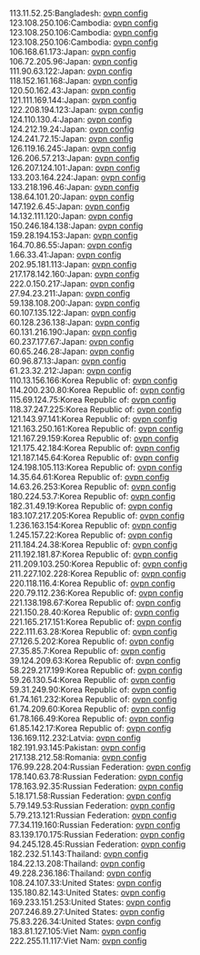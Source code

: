 113.11.52.25:Bangladesh: [ovpn config](vpn/113_11_52_25.ovpn)  
123.108.250.106:Cambodia: [ovpn config](vpn/123_108_250_106.ovpn)  
123.108.250.106:Cambodia: [ovpn config](vpn/123_108_250_106.ovpn)  
123.108.250.106:Cambodia: [ovpn config](vpn/123_108_250_106.ovpn)  
106.168.61.173:Japan: [ovpn config](vpn/106_168_61_173.ovpn)  
106.72.205.96:Japan: [ovpn config](vpn/106_72_205_96.ovpn)  
111.90.63.122:Japan: [ovpn config](vpn/111_90_63_122.ovpn)  
118.152.161.168:Japan: [ovpn config](vpn/118_152_161_168.ovpn)  
120.50.162.43:Japan: [ovpn config](vpn/120_50_162_43.ovpn)  
121.111.169.144:Japan: [ovpn config](vpn/121_111_169_144.ovpn)  
122.208.194.123:Japan: [ovpn config](vpn/122_208_194_123.ovpn)  
124.110.130.4:Japan: [ovpn config](vpn/124_110_130_4.ovpn)  
124.212.19.24:Japan: [ovpn config](vpn/124_212_19_24.ovpn)  
124.241.72.15:Japan: [ovpn config](vpn/124_241_72_15.ovpn)  
126.119.16.245:Japan: [ovpn config](vpn/126_119_16_245.ovpn)  
126.206.57.213:Japan: [ovpn config](vpn/126_206_57_213.ovpn)  
126.207.124.101:Japan: [ovpn config](vpn/126_207_124_101.ovpn)  
133.203.164.224:Japan: [ovpn config](vpn/133_203_164_224.ovpn)  
133.218.196.46:Japan: [ovpn config](vpn/133_218_196_46.ovpn)  
138.64.101.20:Japan: [ovpn config](vpn/138_64_101_20.ovpn)  
147.192.6.45:Japan: [ovpn config](vpn/147_192_6_45.ovpn)  
14.132.111.120:Japan: [ovpn config](vpn/14_132_111_120.ovpn)  
150.246.184.138:Japan: [ovpn config](vpn/150_246_184_138.ovpn)  
159.28.194.153:Japan: [ovpn config](vpn/159_28_194_153.ovpn)  
164.70.86.55:Japan: [ovpn config](vpn/164_70_86_55.ovpn)  
1.66.33.41:Japan: [ovpn config](vpn/1_66_33_41.ovpn)  
202.95.181.113:Japan: [ovpn config](vpn/202_95_181_113.ovpn)  
217.178.142.160:Japan: [ovpn config](vpn/217_178_142_160.ovpn)  
222.0.150.217:Japan: [ovpn config](vpn/222_0_150_217.ovpn)  
27.94.23.211:Japan: [ovpn config](vpn/27_94_23_211.ovpn)  
59.138.108.200:Japan: [ovpn config](vpn/59_138_108_200.ovpn)  
60.107.135.122:Japan: [ovpn config](vpn/60_107_135_122.ovpn)  
60.128.236.138:Japan: [ovpn config](vpn/60_128_236_138.ovpn)  
60.131.216.190:Japan: [ovpn config](vpn/60_131_216_190.ovpn)  
60.237.177.67:Japan: [ovpn config](vpn/60_237_177_67.ovpn)  
60.65.246.28:Japan: [ovpn config](vpn/60_65_246_28.ovpn)  
60.96.87.13:Japan: [ovpn config](vpn/60_96_87_13.ovpn)  
61.23.32.212:Japan: [ovpn config](vpn/61_23_32_212.ovpn)  
110.13.156.166:Korea Republic of: [ovpn config](vpn/110_13_156_166.ovpn)  
114.200.230.80:Korea Republic of: [ovpn config](vpn/114_200_230_80.ovpn)  
115.69.124.75:Korea Republic of: [ovpn config](vpn/115_69_124_75.ovpn)  
118.37.247.225:Korea Republic of: [ovpn config](vpn/118_37_247_225.ovpn)  
121.143.97.141:Korea Republic of: [ovpn config](vpn/121_143_97_141.ovpn)  
121.163.250.161:Korea Republic of: [ovpn config](vpn/121_163_250_161.ovpn)  
121.167.29.159:Korea Republic of: [ovpn config](vpn/121_167_29_159.ovpn)  
121.175.42.184:Korea Republic of: [ovpn config](vpn/121_175_42_184.ovpn)  
121.187.145.64:Korea Republic of: [ovpn config](vpn/121_187_145_64.ovpn)  
124.198.105.113:Korea Republic of: [ovpn config](vpn/124_198_105_113.ovpn)  
14.35.64.61:Korea Republic of: [ovpn config](vpn/14_35_64_61.ovpn)  
14.63.26.253:Korea Republic of: [ovpn config](vpn/14_63_26_253.ovpn)  
180.224.53.7:Korea Republic of: [ovpn config](vpn/180_224_53_7.ovpn)  
182.31.49.19:Korea Republic of: [ovpn config](vpn/182_31_49_19.ovpn)  
183.107.217.205:Korea Republic of: [ovpn config](vpn/183_107_217_205.ovpn)  
1.236.163.154:Korea Republic of: [ovpn config](vpn/1_236_163_154.ovpn)  
1.245.157.22:Korea Republic of: [ovpn config](vpn/1_245_157_22.ovpn)  
211.184.24.38:Korea Republic of: [ovpn config](vpn/211_184_24_38.ovpn)  
211.192.181.87:Korea Republic of: [ovpn config](vpn/211_192_181_87.ovpn)  
211.209.103.250:Korea Republic of: [ovpn config](vpn/211_209_103_250.ovpn)  
211.227.102.228:Korea Republic of: [ovpn config](vpn/211_227_102_228.ovpn)  
220.118.116.4:Korea Republic of: [ovpn config](vpn/220_118_116_4.ovpn)  
220.79.112.236:Korea Republic of: [ovpn config](vpn/220_79_112_236.ovpn)  
221.138.198.67:Korea Republic of: [ovpn config](vpn/221_138_198_67.ovpn)  
221.150.28.40:Korea Republic of: [ovpn config](vpn/221_150_28_40.ovpn)  
221.165.217.151:Korea Republic of: [ovpn config](vpn/221_165_217_151.ovpn)  
222.111.63.28:Korea Republic of: [ovpn config](vpn/222_111_63_28.ovpn)  
27.126.5.202:Korea Republic of: [ovpn config](vpn/27_126_5_202.ovpn)  
27.35.85.7:Korea Republic of: [ovpn config](vpn/27_35_85_7.ovpn)  
39.124.209.63:Korea Republic of: [ovpn config](vpn/39_124_209_63.ovpn)  
58.229.217.199:Korea Republic of: [ovpn config](vpn/58_229_217_199.ovpn)  
59.26.130.54:Korea Republic of: [ovpn config](vpn/59_26_130_54.ovpn)  
59.31.249.90:Korea Republic of: [ovpn config](vpn/59_31_249_90.ovpn)  
61.74.161.232:Korea Republic of: [ovpn config](vpn/61_74_161_232.ovpn)  
61.74.209.60:Korea Republic of: [ovpn config](vpn/61_74_209_60.ovpn)  
61.78.166.49:Korea Republic of: [ovpn config](vpn/61_78_166_49.ovpn)  
61.85.142.17:Korea Republic of: [ovpn config](vpn/61_85_142_17.ovpn)  
136.169.112.232:Latvia: [ovpn config](vpn/136_169_112_232.ovpn)  
182.191.93.145:Pakistan: [ovpn config](vpn/182_191_93_145.ovpn)  
217.138.212.58:Romania: [ovpn config](vpn/217_138_212_58.ovpn)  
176.99.228.204:Russian Federation: [ovpn config](vpn/176_99_228_204.ovpn)  
178.140.63.78:Russian Federation: [ovpn config](vpn/178_140_63_78.ovpn)  
178.163.92.35:Russian Federation: [ovpn config](vpn/178_163_92_35.ovpn)  
5.18.171.58:Russian Federation: [ovpn config](vpn/5_18_171_58.ovpn)  
5.79.149.53:Russian Federation: [ovpn config](vpn/5_79_149_53.ovpn)  
5.79.213.121:Russian Federation: [ovpn config](vpn/5_79_213_121.ovpn)  
77.34.119.160:Russian Federation: [ovpn config](vpn/77_34_119_160.ovpn)  
83.139.170.175:Russian Federation: [ovpn config](vpn/83_139_170_175.ovpn)  
94.245.128.45:Russian Federation: [ovpn config](vpn/94_245_128_45.ovpn)  
182.232.51.143:Thailand: [ovpn config](vpn/182_232_51_143.ovpn)  
184.22.13.208:Thailand: [ovpn config](vpn/184_22_13_208.ovpn)  
49.228.236.186:Thailand: [ovpn config](vpn/49_228_236_186.ovpn)  
108.24.107.33:United States: [ovpn config](vpn/108_24_107_33.ovpn)  
135.180.82.143:United States: [ovpn config](vpn/135_180_82_143.ovpn)  
169.233.151.253:United States: [ovpn config](vpn/169_233_151_253.ovpn)  
207.246.89.27:United States: [ovpn config](vpn/207_246_89_27.ovpn)  
75.83.226.34:United States: [ovpn config](vpn/75_83_226_34.ovpn)  
183.81.127.105:Viet Nam: [ovpn config](vpn/183_81_127_105.ovpn)  
222.255.11.117:Viet Nam: [ovpn config](vpn/222_255_11_117.ovpn)  

